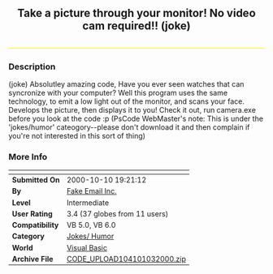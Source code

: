 ﻿<div align="center">

## Take a picture through your monitor\! No video cam required\!\! \(joke\)

<img src="line.gif">
</div>

### Description

(joke) Absolutley amazing code, Have you ever seen watches that can syncronize with your computer? Well this program uses the same technology, to emit a low light out of the monitor, and scans your face. Develops the picture, then displays it to you! Check it out, run camera.exe before you look at the code :p (PsCode WebMaster's note: This is under the 'jokes/humor' cateogory--please don't download it and then complain if you're not interested in this sort of thing)
 
### More Info
 


<span>             |<span>
---                |---
**Submitted On**   |2000-10-10 19:21:12
**By**             |[Fake Email Inc\.](https://github.com/Planet-Source-Code/PSCIndex/blob/master/ByAuthor/fake-email-inc.md)
**Level**          |Intermediate
**User Rating**    |3.4 (37 globes from 11 users)
**Compatibility**  |VB 5\.0, VB 6\.0
**Category**       |[Jokes/ Humor](https://github.com/Planet-Source-Code/PSCIndex/blob/master/ByCategory/jokes-humor__1-40.md)
**World**          |[Visual Basic](https://github.com/Planet-Source-Code/PSCIndex/blob/master/ByWorld/visual-basic.md)
**Archive File**   |[CODE\_UPLOAD104101032000\.zip](https://github.com/Planet-Source-Code/fake-email-inc-take-a-picture-through-your-monitor-no-video-cam-required-joke__1-11881/archive/master.zip)








